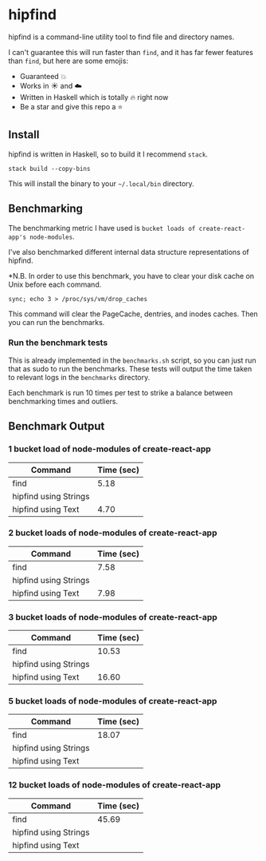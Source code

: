 # hipfind

hipfind is a command-line utility tool to find file and directory names.

I can't guarantee this will run faster than `find`, and it has far fewer features than `find`, but here are some emojis:

- Guaranteed :boom:
- Works in :sunny: and :cloud:
- Written in Haskell which is totally :fire: right now
- Be a star and give this repo a :star:

## Install

hipfind is written in Haskell, so to build it I recommend `stack`.

```
stack build --copy-bins
```

This will install the binary to your `~/.local/bin` directory.

## Benchmarking

The benchmarking metric I have used is `bucket loads of create-react-app's node-modules`. 

I've also benchmarked different internal data structure representations of hipfind.

*N.B. In order to use this benchmark, you have to clear your disk cache on Unix before each command.

```
sync; echo 3 > /proc/sys/vm/drop_caches
```

This command will clear the PageCache, dentries, and inodes caches. Then you can run the benchmarks.

### Run the benchmark tests

This is already implemented in the `benchmarks.sh` script, so you can just run that as sudo to run the benchmarks. These tests will output the time taken to relevant logs in the `benchmarks` directory.

Each benchmark is run 10 times per test to strike a balance between benchmarking times and outliers.

## Benchmark Output

### 1 bucket load of node-modules of create-react-app

|Command|Time (sec)|
|---|---|
|find|5.18|
|hipfind using Strings||
|hipfind using Text|4.70|

### 2 bucket loads of node-modules of create-react-app

|Command|Time (sec)|
|---|---|
|find|7.58|
|hipfind using Strings||
|hipfind using Text|7.98|

### 3 bucket loads of node-modules of create-react-app

|Command|Time (sec)|
|---|---|
|find|10.53|
|hipfind using Strings||
|hipfind using Text|16.60|

### 5 bucket loads of node-modules of create-react-app

|Command|Time (sec)|
|---|---|
|find|18.07|
|hipfind using Strings||
|hipfind using Text||

### 12 bucket loads of node-modules of create-react-app

|Command|Time (sec)|
|---|---|
|find|45.69|
|hipfind using Strings||
|hipfind using Text||

